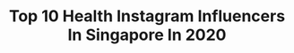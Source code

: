 ---
title: Top 10 Health Instagram Influencers In Singapore In 2020
description: >-
  Find top health Instagram influencers in Singapore in 2020. Most popular hashtags: #mothersday #circuitbreaker #staysafe #sunday.
platform: Instagram
profiles:
  - username: "fonekekho"
    fullname: >-
      Foneke
    location: "Singapore"
    followers: 38408
    engagement: 630
    commentsToLikes: 0.017517
    id: ck5c1rmipvs9k0i11xuudp5qi
    verified: false
    hashtags: "#friendship, #mask, #fashionista, #eightdegrees"
  - username: "mirchelley"
    fullname: >-
      MICHELLE TAN 💚
    location: "Singapore"
    followers: 152334
    engagement: 103
    commentsToLikes: 0.010597
    id: ck5cl54biy9ly0i11lek7l1mf
    verified: false
    hashtags: "#mood, #quarantine, #stayhome, #workoutchallenge"
  - username: "chennaifoodtalkies"
    fullname: >-
      DEBHASRI VISVANANDAM
    location: "Singapore"
    followers: 14717
    engagement: 1033
    commentsToLikes: 0.057933
    id: ck0ue2iyikdu50i19fosopd9r
    verified: false
    hashtags: "#bride, #makeup, #27042019, #makeuplooks"
  - username: "applehong"
    fullname: >-
      Apple Hong 洪乙心
    location: "Singapore"
    followers: 54159
    engagement: 117
    commentsToLikes: 0.030998
    id: ck5qd6r84u34r0i11u9fsig2r
    verified: true
    hashtags: "#massivewine, #furryfriends, #2005, #avocado"
  - username: "coolmommy_konnect"
    fullname: >-
      Namita Sinha
    location: "Singapore"
    followers: 6793
    engagement: 1042
    commentsToLikes: 0.109385
    id: ck8syei3fkle90j78fr5e1273
    verified: false
    hashtags: "#cleaningsilver, #mommybloggers, #superspicemix, #kp9850"
  - username: "rarecray"
    fullname: >-
      Dan Ng
    location: "Singapore"
    followers: 56547
    engagement: 902
    commentsToLikes: 0.013544
    id: ck6ugmdui3vpy0j71uhim1vdo
    verified: false
    hashtags: "#uncovertheultimate, #reno3pro, #clearineveryshot, #mentalhealthawareness"
  - username: "sharamorr"
    fullname: >-
      Shara Maria Morada✨🌸
    location: "Singapore"
    followers: 2834
    engagement: 2513
    commentsToLikes: 0.068178
    id: ck6tyenya3a640j71fcw457q2
    verified: false
    hashtags: "#takemebacktotaiwan, #fillicafedubai, #traveldubai, #igerdubai"
  - username: "qinlovesmacaronsss"
    fullname: >-
      мαʏα ʜᴀᴢᴇʟ ǫɪɴ マヤ • sɪɴɢᴀᴘᴏʀᴇ
    location: "Singapore"
    followers: 25141
    engagement: 509
    commentsToLikes: 0.105823
    id: ck6ugweze5kk90j71irog1i1v
    verified: false
    hashtags: "#sunblock, #aveenosg, #eczema, #mhrasia"
  - username: "_mrschia_"
    fullname: >-
      Cynthia Tee
    location: "Singapore"
    followers: 7260
    engagement: 546
    commentsToLikes: 0.514206
    id: ck5zlpshzl5qy0i14ewhorinm
    verified: false
    hashtags: "#unwind, #sgeat, #reusing, #babyblanket"
  - username: "lyzpopz"
    fullname: >-
      Sherly Devonne Ng 黄艺萱
    location: "Singapore"
    followers: 48334
    engagement: 1014
    commentsToLikes: 0.009045
    id: ck5qapi5ohlpj0i11ku22z7uk
    verified: false
    hashtags: "#spicybae, #nutritionhelper, #throwingitback, #staystrong"
---
